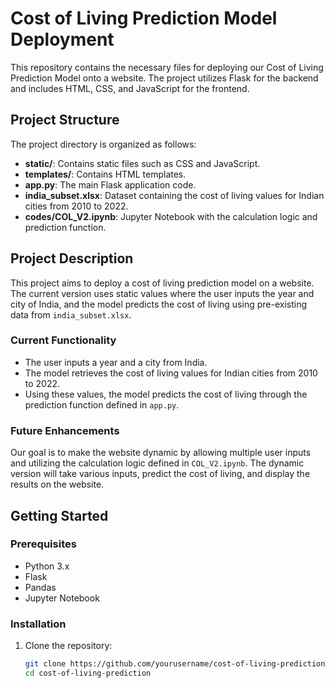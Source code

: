 # Cost of Living Prediction Model Deployment

This repository contains the necessary files for deploying our Cost of Living Prediction Model onto a website. The project utilizes Flask for the backend and includes HTML, CSS, and JavaScript for the frontend.

## Project Structure

The project directory is organized as follows:

- **static/**: Contains static files such as CSS and JavaScript.
- **templates/**: Contains HTML templates.
- **app.py**: The main Flask application code.
- **india_subset.xlsx**: Dataset containing the cost of living values for Indian cities from 2010 to 2022.
- **codes/COL_V2.ipynb**: Jupyter Notebook with the calculation logic and prediction function.

## Project Description

This project aims to deploy a cost of living prediction model on a website. The current version uses static values where the user inputs the year and city of India, and the model predicts the cost of living using pre-existing data from `india_subset.xlsx`.

### Current Functionality

- The user inputs a year and a city from India.
- The model retrieves the cost of living values for Indian cities from 2010 to 2022.
- Using these values, the model predicts the cost of living through the prediction function defined in `app.py`.

### Future Enhancements

Our goal is to make the website dynamic by allowing multiple user inputs and utilizing the calculation logic defined in `COL_V2.ipynb`. The dynamic version will take various inputs, predict the cost of living, and display the results on the website.

## Getting Started

### Prerequisites

- Python 3.x
- Flask
- Pandas
- Jupyter Notebook

### Installation

1. Clone the repository:
   ```sh
   git clone https://github.com/yourusername/cost-of-living-prediction.git
   cd cost-of-living-prediction
